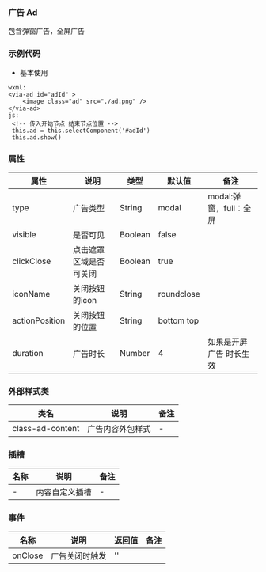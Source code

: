 ### 广告 Ad
   包含弹窗广告，全屏广告


### 示例代码
* 基本使用
  
```
wxml:
<via-ad id="adId" >
    <image class="ad" src="./ad.png" />
</via-ad>
js:
 <!-- 传入开始节点 结束节点位置 -->
 this.ad = this.selectComponent('#adId')
 this.ad.show()

```
 
 

### 属性
| 属性 | 说明 | 类型 | 默认值 | 备注 |
| --- | --- | --- | --- | --- |
| type |  广告类型 |  String | modal |modal:弹窗，full：全屏 |
| visible |  是否可见 |  Boolean | false |  |
| clickClose |  点击遮罩区域是否可关闭 |  Boolean | true |  |
| iconName |  关闭按钮的icon |  String | roundclose |  |
| actionPosition | 关闭按钮的位置 |  String | bottom  top |  |
| duration |  广告时长 |  Number | 4 |  如果是开屏广告 时长生效 |
 
 
 

 
 

### 外部样式类
| 类名 | 说明 | 备注 | 
| --- | --- | --- |
| class-ad-content | 广告内容外包样式 | - |
 

### 插槽
| 名称 | 说明 | 备注 |
| --- | --- | --- |
|  -  |  内容自定义插槽 |   - |
 


### 事件
| 名称 | 说明 | 返回值 | 备注 |
| --- | --- | --- | --- |
| onClose |  广告关闭时触发  |  '' |  | |
 
  
